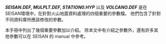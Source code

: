 _**SEISAN.DEF, MULPLT.DEF, STATION0.HYP**_ 以及 _**VOLCANO.DEF**_  是在SEISAN環境中，在針對火山地震資料處理的四個重要的參數檔。 他們包含了針對不同資料庫所應該修改的參數。 

本手冊中列出了幾個重要參數加以介紹。 除本文中有介紹之參數外，還有許多其他參數可以在 SEISAN 的 manual 中參考。

